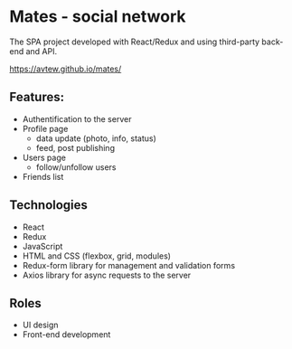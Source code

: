# Mates - social network

The SPA project developed with React/Redux and using third-party back-end and API.

https://avtew.github.io/mates/

## Features:
- Authentification to the server
- Profile page
  - data update (photo, info, status)
  - feed, post publishing
- Users page
  - follow/unfollow users
- Friends list

## Technologies
- React
- Redux
- JavaScript
- HTML and CSS (flexbox, grid, modules)
- Redux-form library for management and validation forms
- Axios library for async requests to the server

## Roles
- UI design
- Front-end development
